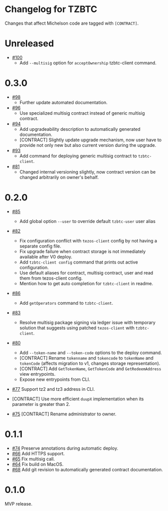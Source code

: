 <!--
 - SPDX-FileCopyrightText: 2019 Bitcoin Suisse
 -
 - SPDX-License-Identifier: LicenseRef-Proprietary
 -->

# Changelog for TZBTC

Changes that affect Michelson code are tagged with `[CONTRACT]`.

Unreleased
==========
* [#100](https://github.com/serokell/tezos-btc/pull/100)
  - Add `--multisig` option for `acceptOwnership` tzbtc-client command.

0.3.0
=====
* [#98](https://github.com/serokell/tezos-btc/pull/98)
  - Further update automated documentation.
* [#96](https://github.com/serokell/tezos-btc/pull/96)
  - Use specialized multisig contract instead of generic multisig contract.
* [#94](https://github.com/serokell/tezos-btc/pull/94)
  - Add upgradeability description to automatically generated documentation.
  - [CONTRACT] Slightly update upgrade mechanism, now user have to provide not only
  new but also current version during the upgrade.
* [#93](https://github.com/serokell/tezos-btc/pull/93)
  - Add command for deploying generic multisig contract to `tzbtc-client`.
* [#81](https://github.com/serokell/tezos-btc/pull/81)
  - Changed internal versioning slightly, now contract version can be changed arbitrarily on owner's behalf.

0.2.0
=====
* [#85](https://github.com/serokell/tezos-btc/pull/87)
  - Add global option `--user` to override default `tzbtc-user` user alias

* [#82](https://github.com/serokell/tezos-btc/pull/82)
  - Fix configuration conflict with `tezos-client` config by not having a separate config file.
  - Fix upgrade failure when contract storage is not immediately available after V0 deploy.
  - Add `tzbtc-client config` command that prints out active configuration.
  - Use default aliases for contract, multisig contract, user and read them from tezos-client config.
  - Mention how to get auto completion for `tzbtc-client` in readme.

* [#86](https://github.com/serokell/tezos-btc/pull/86)
  - Add `getOperators` command to `tzbtc-client`.

* [#83](https://github.com/serokell/tezos-btc/pull/83)
  - Resolve multisig package signing via ledger issue with temporary solution that
  suggests using patched `tezos-client` with `tzbtc-client`.

* [#80](https://github.com/serokell/tezos-btc/pull/80)
  - Add `--token-name` and `--token-code` options to the deploy command.
  - [CONTRACT] Rename `tokenname` and `tokencode` to `tokenName` and `tokenCode` (affects migration to v1, changes storage representation).
  - [CONTRACT] Add `GetTokenName`, `GetTokenCode` and `GetRedeemAddress` view entrypoints.
  - Expose new entrypoints from CLI.

* [#77](https://github.com/serokell/tezos-btc/pull/77)
  Support tz2 and tz3 address in CLI.

* [CONTRACT] Use more efficient `duupX` implementation when its parameter is greater than 2.

* [#75](https://github.com/serokell/tezos-btc/pull/75)
  [CONTRACT] Rename administrator to owner.

0.1.1
=====

* [#74](https://github.com/serokell/tezos-btc/pull/74)
  Preserve annotations during automatic deploy.
* [#66](https://github.com/serokell/tezos-btc/pull/66)
  Add HTTPS support.
* [#65](https://github.com/serokell/tezos-btc/pull/65)
  Fix multisig call.
* [#64](https://github.com/serokell/tezos-btc/pull/64)
  Fix build on MacOS.
* [#68](https://github.com/serokell/tezos-btc/pull/68)
  Add git revision to automatically generated contract documentation.

0.1.0
=====

MVP release.
